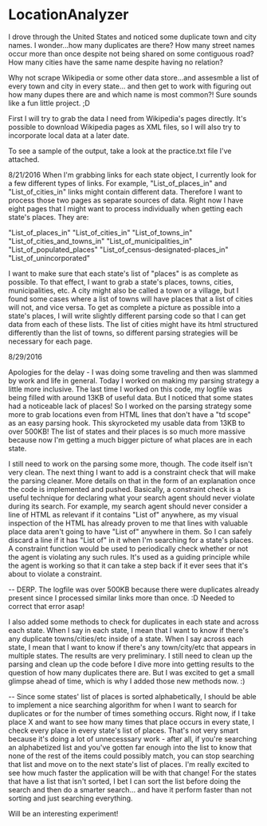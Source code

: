 # LocationAnalyzer
I drove through the United States and noticed some duplicate town and city names. I wonder...how many duplicates are there?
How many street names occur more than once despite not being shared on some contiguous road? How many cities have the same 
name despite having no relation? 

Why not scrape Wikipedia or some other data store...and assesmble a list of every town and city in every state...
and then get to work with figuring out how many dupes there are and which name is most common?! Sure sounds like
a fun little project. ;D

First I will try to grab the data I need from Wikipedia's pages directly. It's possible to download Wikipedia pages as 
XML files, so I will also try to incorporate local data at a later date. 

To see a sample of the output, take a look at the practice.txt file I've attached. 

8/21/2016
When I'm grabbing links for each state object, I currently look for a few different types of links. For example, 
"List_of_places_in" and "List_of_cities_in" links might contain different data. Therefore I want to process
those two pages as separate sources of data. Right now I have eight pages that I might want to process individually
when getting each state's places. They are:

"List_of_places_in"
"List_of_cities_in"
"List_of_towns_in"
"List_of_cities_and_towns_in"
"List_of_municipalities_in"
"List_of_populated_places"
"List_of_census-designated-places_in"
"List_of_unincorporated"

I want to make sure that each state's list of "places" is as complete as possible. To that effect, I want to grab 
a state's places, towns, cities, municipalities, etc. A city might also be called a town or a village, but I found
some cases where a list of towns will have places that a list of cities will not, and vice versa. To get as complete a 
picture as possible into a state's places, I will write slightly different parsing code so that I can get data from
each of these lists. The list of cities might have its html structured differently than the list of towns, so different
parsing strategies will be necessary for each page.

8/29/2016

Apologies for the delay - I was doing some traveling and then was slammed by work and life in general. Today
I worked on making my parsing strategy a little more inclusive. The last time I worked on this code, my logfile
was being filled with around 13KB of useful data. But I noticed that some states had a noticeable lack of places!
So I worked on the parsing strategy some more to grab locations even from HTML lines that don't have a "td scope"
as an easy parsing hook. This skyrocketed my usable data from 13KB to over 500KB! The list of states and their places
is so much more massive because now I'm getting a much bigger picture of what places are in each state.

I still need to work on the parsing some more, though. The code itself isn't very clean. The next thing I want to add
is a constraint check that will make the parsing cleaner. More details on that in the form of an explanation once the
code is implemented and pushed. Basically, a constraint check is a useful technique for declaring what your search agent
should never violate during its search. For example, my search agent should never consider a line of HTML as relevant
if it contains "List of" anywhere, as my visual inspection of the HTML has already proven to me that lines with valuable
place data aren't going to have "List of" anywhere in them. So I can safely discard a line if it has "List of" in it when
I'm searching for a state's places. A constraint function would be used to periodically check whether or not the agent is
violating any such rules. It's used as a guiding principle while the agent is working so that it can take a step back
if it ever sees that it's about to violate a constraint. 

-- DERP. The logfile was over 500KB because there were duplicates already present since I processed similar links more than 
once. :D Needed to correct that error asap!

I also added some methods to check for duplicates in each state and across each state. When I say in each state, I mean
that I want to know if there's any duplicate towns/cities/etc inside of a state. When I say across each state, I mean
that I want to know if there's any town/city/etc that appears in multiple states. The results are very preliminary. I still
need to clean up the parsing and clean up the code before I dive more into getting results to the question of how many duplicates
there are. But I was excited to get a small glimpse ahead of time, which is why I added those new methods now. :)

-- Since some states' list of places is sorted alphabetically, I should be able to implement a nice searching algorithm
for when I want to search for duplicates or for the number of times something occurs. Right now, if I take place X and want to
see how many times that place occurs in every state, I check every place in every state's list of places. That's not very smart
because it's doing a lot of unnecesssary work - after all, if you're searching an alphabetized list and you've gotten far enough
into the list to know that none of the rest of the items could possibly match, you can stop searching that list and move on to
the next state's list of places. I'm really excited to see how much faster the application will be with that change! For the
states that have a list that isn't sorted, I bet I can sort the list before doing the search and then do a smarter search...
and have it perform faster than not sorting and just searching everything.

Will be an interesting experiment!